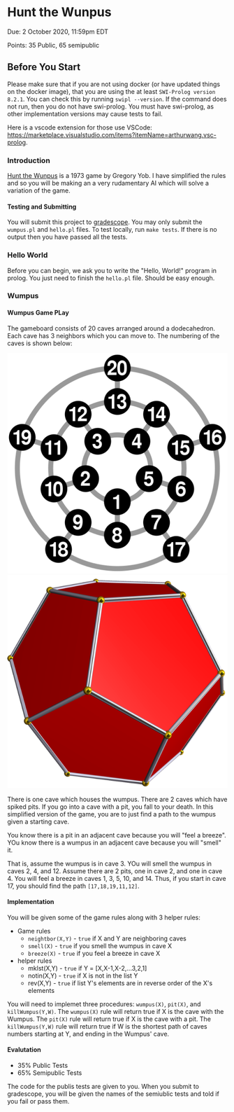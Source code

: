 # Hunt the Wunpus

Due: 2 October 2020, 11:59pm EDT  

Points: 35 Public, 65 semipublic

## Before You Start

Please make sure that if you are not using docker (or have updated things on the
docker image), that you are using the at least `SWI-Prolog version 8.2.1`. You 
can check this by running `swipl --version`. If the command does not run, then 
you do not have swi-prolog. You must have swi-prolog, as other implementation 
versions may cause tests to fail.

Here is a vscode extension for those use VSCode: https://marketplace.visualstudio.com/items?itemName=arthurwang.vsc-prolog.
### Introduction

[Hunt the Wunpus](https://en.wikipedia.org/wiki/Hunt_the_Wumpus) is a 1973 game
by Gregory Yob. I have simplified the rules and so you will be making an a very
rudamentary AI which will solve a variation of the game. 

#### Testing and Submitting

You will submit this project to [gradescope](https://www.gradescope.com/courses/172268).
You may only submit the `wumpus.pl` and `hello.pl` files. To test locally, run 
`make tests`. If there is no output then you have passed all the tests.

### Hello World 

Before you can begin, we ask you to write the "Hello, World!" program in prolog.
You just need to finish the `hello.pl` file. Should be easy enough.

### Wumpus

#### Wumpus Game PLay

The gameboard consists of 20 caves arranged around a dodecahedron. Each cave has 
3 neighbors which you can move to. The numbering of the caves is shown below:

![images/2d.png](images/2d.png) ![images/3d.png](images/3d.png)

There is one cave which houses the wumpus. There are 2 caves which have spiked
pits. If you go into a cave with a pit, you fall to your death. In this 
simplified version of the game, you are to just find a path to the wumpus given
a starting cave.

You know there is a pit in an adjacent cave because you will "feel a breeze".
YOu know there is a wumpus in an adjacent cave because you will "smell" it.

That is, assume the wumpus is in cave 3. YOu will smell the wumpus in caves 
2, 4, and 12. Assume there are 2 pits, one in cave 2, and one in cave 4. You 
will feel a breeze in caves 1, 3, 5, 10, and 14. Thus, if you start in cave 17,
you should find the path `[17,18,19,11,12]`.

#### Implementation

You will be given some of the game rules along with 3 helper rules:

+ Game rules
	+ `neightbor(X,Y)` - `true` if X and Y are neighboring caves
	+ `smell(X)` - `true` if you smell the wumpus in cave X
	+ `breeze(X)` - `true` if you feel a breeze in cave X
+ helper rules
	+ mklst(X,Y) - `true` if Y = [X,X-1,X-2,...3,2,1]
	+ notin(X,Y) - `true` if X is not in the list Y
	+ rev(X,Y) - `true` if list Y's elements are in reverse order of the X's 
	elements

You will need to implemet three procedures: `wumpus(X)`, `pit(X)`, and `killWumpus(Y,W)`.
The `wumpus(X)` rule will return true if X is the cave with the Wumpus.
The `pit(X)` rule will return true if X is the cave with a pit.
The `killWumpus(Y,W)` rule will return true if W is 
the shortest path of caves numbers starting at Y, and ending in the Wumpus' 
cave. 

#### Evalutation

+ 35% Public Tests
+ 65% Semipublic Tests

The code for the publis tests are given to you. When you submit to gradescope,
you will be given the names of the semiublic tests and told if you fail or pass
them.
